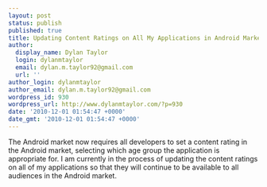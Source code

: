 ```yaml
---
layout: post
status: publish
published: true
title: Updating Content Ratings on All My Applications in Android Market
author:
  display_name: Dylan Taylor
  login: dylanmtaylor
  email: dylan.m.taylor92@gmail.com
  url: ''
author_login: dylanmtaylor
author_email: dylan.m.taylor92@gmail.com
wordpress_id: 930
wordpress_url: http://www.dylanmtaylor.com/?p=930
date: '2010-12-01 01:54:47 +0000'
date_gmt: '2010-12-01 01:54:47 +0000'
---
```

<p>The Android market now requires all developers to set a content rating in the Android market, selecting which age group the application is appropriate for. I am currently in the process of updating the content ratings on all of my applications so that they will continue to be available to all audiences in the Android market.</p>

